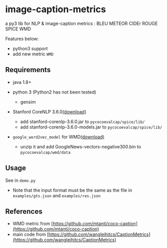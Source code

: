 # image-caption-metrics
a py3 lib for NLP & image-caption metrics : BLEU METEOR CIDEr ROUGE SPICE WMD 

Features below:
- python3 support
- add new metric `WMD`


## Requirements
- java 1.8+
- python 3 (Python2 has not been tested)
    - gensim
- Stanford CoreNLP 3.6.0[(download)](http://nlp.stanford.edu/software/stanford-corenlp-full-2015-12-09.zip)
    - add stanford-corenlp-3.6.0.jar to `pycocoevalcap/spice/lib/`
    - add stanford-corenlp-3.6.0-models.jar to `pycocoevalcap/spice/lib/`

- `google_word2vec_model` for WMD[(download)](https://docs.google.com/uc?export=download&id=0B7XkCwpI5KDYNlNUTTlSS21pQmM)
    - unzip it and add GoogleNews-vectors-negative300.bin to `pycocoevalcap/wmd/data`

## Usage
See in `demo.py`
- Note that the input format must be the same as the file in `examples/gts.json` and `examples/res.json`

## References
- WMD metric from [https://github.com/mtanti/coco-caption](https://github.com/mtanti/coco-caption)
- main code from [https://github.com/wangleihitcs/CaptionMetrics](https://github.com/wangleihitcs/CaptionMetrics)

